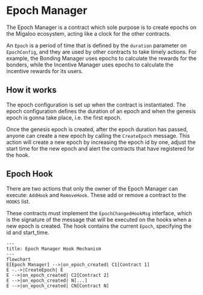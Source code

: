 # Epoch Manager

The Epoch Manager is a contract which sole purpose is to create epochs on the Migaloo ecosystem, acting like a clock for 
the other contracts. 

An `Epoch` is a period of time that is defined by the `duration` parameter on `EpochConfig`, and they are used by other 
contracts to take timely actions. For example, the Bonding Manager uses epochs to calculate the rewards for the bonders,
while the Incentive Manager uses epochs to calculate the incentive rewards for its users.

## How it works

The epoch configuration is set up when the contract is instantiated. The epoch configuration defines 
the duration of an epoch and when the genesis epoch is gonna take place, i.e. the first epoch.

Once the genesis epoch is created, after the epoch duration has passed, anyone can create a new epoch by calling the 
`CreateEpoch` message. This action will create a new epoch by increasing the epoch id by one, adjust the start time for 
the new epoch and alert the contracts that have registered for the hook.

## Epoch Hook

There are two actions that only the owner of the Epoch Manager can execute: `AddHook` and `RemoveHook`. These add or 
remove a contract to the `HOOKS` list.

These contracts must implement the `EpochChangedHookMsg` interface, which is the signature of the message that will be 
executed on the hooks when a new epoch is created. The hook contains the current `Epoch`, specifying the id and start_time.

```mermaid
---
title: Epoch Manager Hook Mechanism
---
flowchart
E[Epoch Manager] -->|on_epoch_created| C1[Contract 1]
E -.->|CreateEpoch| E
E -->|on_epoch_created| C2[Contract 2]
E -->|on_epoch_created| N[...]
E -->|on_epoch_created| CN[Contract N]
``` 